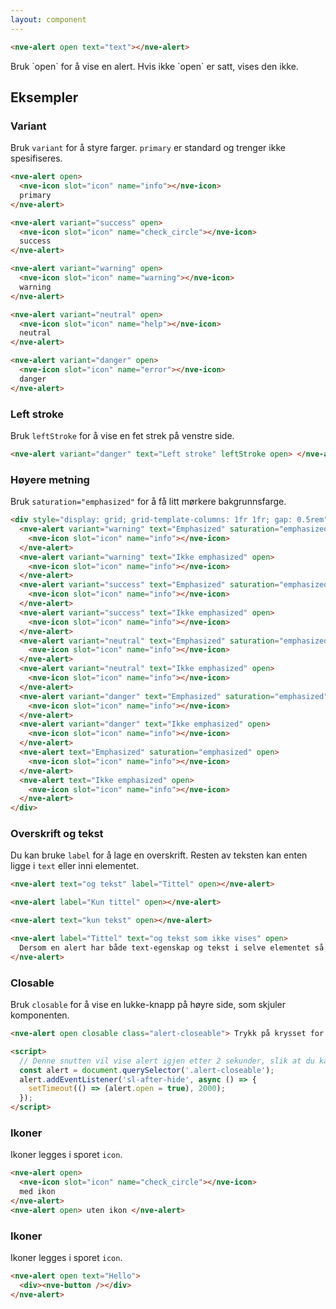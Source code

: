 ```yaml
---
layout: component
---
```


<CodeExamplePreview>

```html
<nve-alert open text="text"></nve-alert>
```

</CodeExamplePreview>

<nve-message-card label="Tips">
Bruk `open` for å vise en alert. Hvis ikke `open` er satt, vises den ikke.
</nve-message-card>

## Eksempler

### Variant

Bruk `variant` for å styre farger. `primary` er standard og trenger ikke spesifiseres.

<CodeExamplePreview arrangeComponentsVertically>

```html
<nve-alert open>
  <nve-icon slot="icon" name="info"></nve-icon>
  primary
</nve-alert>

<nve-alert variant="success" open>
  <nve-icon slot="icon" name="check_circle"></nve-icon>
  success
</nve-alert>

<nve-alert variant="warning" open>
  <nve-icon slot="icon" name="warning"></nve-icon>
  warning
</nve-alert>

<nve-alert variant="neutral" open>
  <nve-icon slot="icon" name="help"></nve-icon>
  neutral
</nve-alert>

<nve-alert variant="danger" open>
  <nve-icon slot="icon" name="error"></nve-icon>
  danger
</nve-alert>
```

</CodeExamplePreview>

### Left stroke

Bruk `leftStroke` for å vise en fet strek på venstre side.

<CodeExamplePreview arrangeComponentsVertically>

```html
<nve-alert variant="danger" text="Left stroke" leftStroke open> </nve-alert>
```

</CodeExamplePreview>

### Høyere metning

Bruk `saturation="emphasized"` for å få litt mørkere bakgrunnsfarge.

<CodeExamplePreview arrangeComponentsVertically>

```html
<div style="display: grid; grid-template-columns: 1fr 1fr; gap: 0.5rem">
  <nve-alert variant="warning" text="Emphasized" saturation="emphasized" open>
    <nve-icon slot="icon" name="info"></nve-icon>
  </nve-alert>
  <nve-alert variant="warning" text="Ikke emphasized" open>
    <nve-icon slot="icon" name="info"></nve-icon>
  </nve-alert>
  <nve-alert variant="success" text="Emphasized" saturation="emphasized" open>
    <nve-icon slot="icon" name="info"></nve-icon>
  </nve-alert>
  <nve-alert variant="success" text="Ikke emphasized" open>
    <nve-icon slot="icon" name="info"></nve-icon>
  </nve-alert>
  <nve-alert variant="neutral" text="Emphasized" saturation="emphasized" open>
    <nve-icon slot="icon" name="info"></nve-icon>
  </nve-alert>
  <nve-alert variant="neutral" text="Ikke emphasized" open>
    <nve-icon slot="icon" name="info"></nve-icon>
  </nve-alert>
  <nve-alert variant="danger" text="Emphasized" saturation="emphasized" open>
    <nve-icon slot="icon" name="info"></nve-icon>
  </nve-alert>
  <nve-alert variant="danger" text="Ikke emphasized" open>
    <nve-icon slot="icon" name="info"></nve-icon>
  </nve-alert>
  <nve-alert text="Emphasized" saturation="emphasized" open>
    <nve-icon slot="icon" name="info"></nve-icon>
  </nve-alert>
  <nve-alert text="Ikke emphasized" open>
    <nve-icon slot="icon" name="info"></nve-icon>
  </nve-alert>
</div>
```

</CodeExamplePreview>

### Overskrift og tekst

Du kan bruke `label` for å lage en overskrift. Resten av teksten kan enten ligge i `text` eller inni elementet.

<CodeExamplePreview arrangeComponentsVertically>

```html
<nve-alert text="og tekst" label="Tittel" open></nve-alert>

<nve-alert label="Kun tittel" open></nve-alert>

<nve-alert text="kun tekst" open></nve-alert>

<nve-alert label="Tittel" text="og tekst som ikke vises" open>
  Dersom en alert har både text-egenskap og tekst i selve elementet så skjuler vi teksten i egenskapen
</nve-alert>
```

</CodeExamplePreview>

### Closable

Bruk `closable` for å vise en lukke-knapp på høyre side, som skjuler komponenten.

<CodeExamplePreview arrangeComponentsVertically>

```html
<nve-alert open closable class="alert-closeable"> Trykk på krysset for å lukke denne </nve-alert>

<script>
  // Denne snutten vil vise alert igjen etter 2 sekunder, slik at du kan prøve å lukke den flere ganger
  const alert = document.querySelector('.alert-closeable');
  alert.addEventListener('sl-after-hide', async () => {
    setTimeout(() => (alert.open = true), 2000);
  });
</script>
```

</CodeExamplePreview>

### Ikoner

Ikoner legges i sporet `icon`.

<CodeExamplePreview arrangeComponentsVertically>

```html
<nve-alert open>
  <nve-icon slot="icon" name="check_circle"></nve-icon>
  med ikon
</nve-alert>
<nve-alert open> uten ikon </nve-alert>
```

</CodeExamplePreview>

### Ikoner

Ikoner legges i sporet `icon`.

<CodeExamplePreview arrangeComponentsVertically>

```html
<nve-alert open text="Hello">
  <div><nve-button /></div>
</nve-alert>
```

</CodeExamplePreview>
